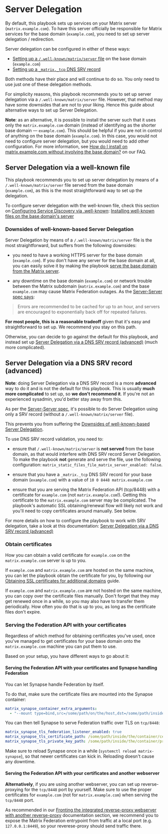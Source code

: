 # Server Delegation

By default, this playbook sets up services on your Matrix server (`matrix.example.com`). To have this server officially be responsible for Matrix services for the base domain (`example.com`), you need to set up server delegation / redirection.

Server delegation can be configured in either of these ways:

- [Setting up a `/.well-known/matrix/server` file](#server-delegation-via-a-well-known-file) on the base domain (`example.com`)
- [Setting up a `_matrix._tcp` DNS SRV record](#server-delegation-via-a-dns-srv-record-advanced)

Both methods have their place and will continue to do so. You only need to use just one of these delegation methods.

For simplicity reasons, this playbook recommends you to set up server delegation via a `/.well-known/matrix/server` file. However, that method may have some downsides that are not to your liking. Hence this guide about alternative ways to set up Server Delegation.

**Note**: as an alternative, it is possible to install the server such that it uses only the `matrix.example.com` domain (instead of identifying as the shorter base domain — `example.com`). This should be helpful if you are not in control of anything on the base domain (`example.com`). In this case, you would not need to configure server delegation, but you would need to add other configuration. For more information, see [How do I install on matrix.example.com without involving the base domain?](faq.md#how-do-i-install-on-matrix-example-com-without-involving-the-base-domain) on our FAQ.

## Server Delegation via a well-known file

This playbook recommends you to set up server delegation by means of a `/.well-known/matrix/server` file served from the base domain (`example.com`), as this is the most straightforward way to set up the delegation.

To configure server delegation with the well-known file, check this section on [Configuring Service Discovery via .well-known](configuring-well-known.md): [Installing well-known files on the base domain's server](configuring-well-known.md#installing-well-known-files-on-the-base-domain-s-server)

### Downsides of well-known-based Server Delegation

Server Delegation by means of a `/.well-known/matrix/server` file is the most straightforward, but suffers from the following downsides:

- you need to have a working HTTPS server for the base domain (`example.com`). If you don't have any server for the base domain at all, you can easily solve it by making the playbook [serve the base domain from the Matrix server](configuring-playbook-base-domain-serving.md).

- any downtime on the base domain (`example.com`) or network trouble between the Matrix subdomain (`matrix.example.com`) and the base `example.com` may cause Matrix Federation outages. As the [Server-Server spec says](https://matrix.org/docs/spec/server_server/r0.1.0.html#server-discovery):

> Errors are recommended to be cached for up to an hour, and servers are encouraged to exponentially back off for repeated failures.

**For most people, this is a reasonable tradeoff** given that it's easy and straightforward to set up. We recommend you stay on this path.

Otherwise, you can decide to go against the default for this playbook, and instead set up [Server Delegation via a DNS SRV record (advanced)](#server-delegation-via-a-dns-srv-record-advanced) (much more complicated).

## Server Delegation via a DNS SRV record (advanced)

**Note**: doing Server Delegation via a DNS SRV record is a more **advanced** way to do it and is not the default for this playbook. This is usually **much more complicated** to set up, so **we don't recommend it**. If you're not an experienced sysadmin, you'd better stay away from this.

As per the [Server-Server spec](https://matrix.org/docs/spec/server_server/r0.1.0.html#server-discovery), it's possible to do Server Delegation using only a SRV record (without a `/.well-known/matrix/server` file).

This prevents you from suffering the [Downsides of well-known-based Server Delegation](#downsides-of-well-known-based-server-delegation).

To use DNS SRV record validation, you need to:

- ensure that `/.well-known/matrix/server` is **not served** from the base domain, as that would interfere with DNS SRV record Server Delegation. To make the playbook **not** generate and serve the file, use the following configuration: `matrix_static_files_file_matrix_server_enabled: false`.

- ensure that you have a `_matrix._tcp` DNS SRV record for your base domain (`example.com`) with a value of `10 0 8448 matrix.example.com`

- ensure that you are serving the Matrix Federation API (tcp/8448) with a certificate for `example.com` (not `matrix.example.com`!). Getting this certificate to the `matrix.example.com` server may be complicated. The playbook's automatic SSL obtaining/renewal flow will likely not work and you'll need to copy certificates around manually. See below.

For more details on how to configure the playbook to work with SRV delegation, take a look at this documentation: [Server Delegation via a DNS SRV record (advanced)](howto-srv-server-delegation.md)

### Obtain certificates

How you can obtain a valid certificate for `example.com` on the `matrix.example.com` server is up to you.

If `example.com` and `matrix.example.com` are hosted on the same machine, you can let the playbook obtain the certificate for you, by following our [Obtaining SSL certificates for additional domains](configuring-playbook-ssl-certificates.md#obtaining-ssl-certificates-for-additional-domains) guide.

If `example.com` and `matrix.example.com` are not hosted on the same machine, you can copy over the certificate files manually. Don't forget that they may get renewed once in a while, so you may also have to transfer them periodically. How often you do that is up to you, as long as the certificate files don't expire.

### Serving the Federation API with your certificates

Regardless of which method for obtaining certificates you've used, once you've managed to get certificates for your base domain onto the `matrix.example.com` machine you can put them to use.

Based on your setup, you have different ways to go about it:

#### Serving the Federation API with your certificates and Synapse handling Federation

You can let Synapse handle Federation by itself.

To do that, make sure the certificate files are mounted into the Synapse container:

```yaml
matrix_synapse_container_extra_arguments:
  - "--mount type=bind,src=/some/path/on/the/host,dst=/some/path/inside/the/container,ro"
```

You can then tell Synapse to serve Federation traffic over TLS on `tcp/8448`:

```yaml
matrix_synapse_tls_federation_listener_enabled: true
matrix_synapse_tls_certificate_path: /some/path/inside/the/container/certificate.crt
matrix_synapse_tls_private_key_path: /some/path/inside/the/container/private.key
```

Make sure to reload Synapse once in a while (`systemctl reload matrix-synapse`), so that newer certificates can kick in. Reloading doesn't cause any downtime.

#### Serving the Federation API with your certificates and another webserver

**Alternatively**, if you are using another webserver, you can set up reverse-proxying for the `tcp/8448` port by yourself. Make sure to use the proper certificates for `example.com` (not for `matrix.example.com`) when serving the `tcp/8448` port.

As recommended in our [Fronting the integrated reverse-proxy webserver with another reverse-proxy](./configuring-playbook-own-webserver.md#fronting-the-integrated-reverse-proxy-webserver-with-another-reverse-proxy) documentation section, we recommend you to expose the Matrix Federation entrypoint from traffic at a local port (e.g. `127.0.0.1:8449`), so your reverese-proxy should send traffic there.
